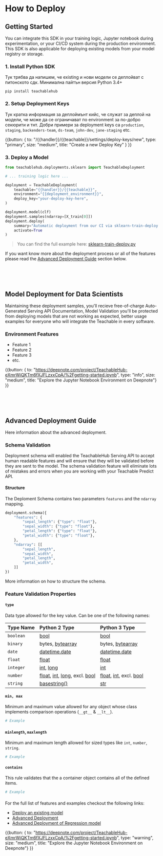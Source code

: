 # <a id="how-to-deploy"></a> How to Deploy

## <a id="how-to-deploy-getting-started"></a> Getting Started

You can integrate this SDK in your training logic, Jupyter notebook during experimentation, or your CI/CD system during the production environment. This SDK is also applicable for deploying existing models from your model registry or storage.

### 1. Install Python SDK

Тук трябва да напишем, че existing и нови модели се деплойват с питонското сдк. Минимална пайтън версия Python 3.4+

```
pip install teachablehub
```

### 2. Setup Deployment Keys

Тук кратка информация за деплоймънт кийс, че служат за деплой на модели, че може да се ограничават по environment за по-добро секюрити и тнт. Добри примери за deployment keys са `production`, `staging`, `backenders-team`, `ds-team`, `john-dev`, `jane-staging` etc.

{{button: { to: "/{{handler}}/{{teachable}}/settings/deploy-keys/new", type: "primary", size: "medium", title: "Create a new Deploy Key" } }}


### <a id="how-to-deploy-examples"></a> 3. Deploy a Model

```python
from teachablehub.deployments.sklearn import TeachableDeployment

# ... training logic here ...

deployment = TeachableDeployment(
    teachable="{{handler}}/{{teachable}}",
    environment="{{deployment_environment}}",
    deploy_key="your-deploy-key-here",
)

deployment.model(clf)
deployment.samples(ndarray=[X_train[0]])
deployment.deploy(
    summary="Automatic deployment from our CI via sklearn-train-deploy.py",
    activate=True
)
```

> You can find the full example here: [sklearn-train-deploy.py](https://github.com/teachablehub/python-sdk/blob/master/examples/sklearn-train-deploy.py)

If you want know more about the deployment process or all of the features please read the [Advanced Deployment Guide](#advanced-deployment-guide) section below.

<br /><br /><br />

## Model Deployment for Data Scientists

Maintaining these deployment samples, you'll recieve free-of-charge Auto-Generated Serving API Documentation, Model Validation you'll be protected from deploying models that are not working as expected, better usage examples for everyone who will integrate the Teachable in every software.

### Environment Features

- Feature 1
- Feature 2
- Feature 3
- etc.

{{button: { to: "https://deepnote.com/project/TeachableHub-eXmrWiQKTm6fXJFLzxxCpA/%2Fgetting-started.ipynb", type: "info", size: "medium", title: "Explore the Jupyter Notebook Environment on Deepnote"} }}

<br /><br /><br />

## Advanced Deployment Guide

Here information about the advanced deployment.


### Schema Validation

Deployment schema will enabled the TeachableHub Serving API to accept human readable features and will ensure that they will be validated before they are sent to the model. The schema validation feature will eliminate lots of mistakes and errors when you are working with your Teachable Predict API.

#### Structure

The Deploment Schema contains two parameters `features` and the `ndarray` mapping.

```python
deployment.schema({
    "features": {
        "sepal_length": {"type": "float"},
        "sepal_width": {"type": "float"},
        "petal_length": {"type": "float"},
        "petal_width": {"type": "float"},
    },
    "ndarray": [[
        "sepal_length",
        "sepal_width",
        "petal_length",
        "petal_width",
    ]]
})

```

More information on how to structure the schema.

### Feature Validation Properties

#### `type`

Data type allowed for the key value. Can be one of the following names:

| Type Name | Python 2 Type | Python 3 Type |
| :---  | :--- | :--- |
| `boolean`     | [bool](https://#) | [bool](https://#) |
| `binary`     | bytes, [bytearray](#) | bytes, [bytearray](#) |
| `date`     | [datetime.date](#) | [datetime.date](#) |
| `float`     | [float](#) | [float](#) |
| `integer`     | [int](#), [long](#) | [int](#) |
| `number`     | [float](#), [int](#), [long](#), excl. [bool](#) | [float](#), [int](#), excl. [bool](#) |
| `string`     | [basestring()](#) | [str](#) |


#### `min, max`

Minimum and maximum value allowed for any object whose class implements comparison operations (`__gt__` & `__lt__`).

```python
# Example
```

#### `minlength`, `maxlength`

Minimum and maximum length allowed for sized types like `int`, `number`, `string`.

```python
# Example
```

#### `contains`

This rule validates that the a container object contains all of the defined items.

```python
# Example
```

#### 

For the full list of features and examples checkout the following links:

- [Deploy an existing model](https://github.com/teachablehub/python-sdk/blob/master/examples/deploy-existing.py)
- [Advanced Deployment](https://github.com/teachablehub/python-sdk/blob/master/examples/sklearn-train-deploy-advanced.py)
- [Advanced Deployment of Regression model](https://github.com/teachablehub/python-sdk/blob/master/examples/sklearn-train-deploy-regression-advanced.py)

{{button: { to: "https://deepnote.com/project/TeachableHub-eXmrWiQKTm6fXJFLzxxCpA/%2Fgetting-started.ipynb", type: "warning", size: "medium", title: "Explore the Jupyter Notebook Environment on Deepnote"} }}



<br /><br /><br />
